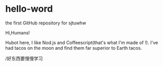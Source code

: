 # hello-word
the first GitHub repository for sjtuwhw

Hi,Humans!

Hubot here, I like Nod.js and Coffeescript(that's what I'm made of !).
I've had tacos on the moon and find them far superior to Earth tacos.


/好东西要慢慢学习
